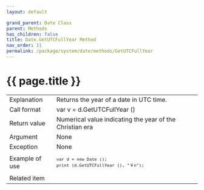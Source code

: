 ```yaml
---
layout: default

grand_parent: Date Class
parent: Methods
has_children: false
title: Date.GetUTCFullYear Method
nav_order: 11
permalink: /package/system/date/methods/GetUTCFullYear
---
```

# {{ page.title }}


<table>
  <tr>
    <td>Explanation</td>
    <td colspan="2">Returns the year of a date in UTC time.</td>
  </tr>
  <tr>
    <td>Call format</td>
    <td colspan="2">var v = d.GetUTCFullYear ()</td>
  </tr>
  <tr>
    <td>Return value</td>
    <td colspan="2">Numerical value indicating the year of the Christian era</td>
  </tr>  
  <tr>
    <td>Argument</td>
    <td colspan="2">None</td>
  </tr>
  <tr>
    <td>Exception</td>
    <td colspan="2">None</td>
  </tr>
  <tr>
    <td>Example of use</td>
    <td colspan="2"><code><pre>var d = new Date ();
print (d.GetUTCFullYear (), "￥n");</pre></code></td>
  </tr>
  <tr>
    <td>Related item</td>
    <td colspan="2"></td>
  </tr>
</table>



